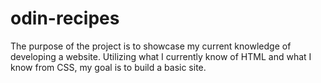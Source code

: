 # odin-recipes
The purpose of the project is to showcase my current knowledge
of developing a website. Utilizing what I currently know of
HTML and what I know from CSS, my goal is to build a basic site. 